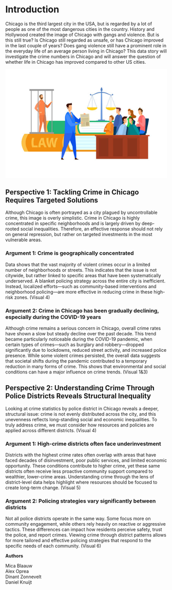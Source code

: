 # **Introduction**


Chicago is the third largest city in the USA, but is regarded by a lot of people as one of the most dangerous cities in the country. History and Hollywood created the image of Chicago with gangs and violence. But is this still true? Is Chicago still regarded as unsafe, or has Chicago improved in the last couple of years? Does gang violence still have a prominent role in the everyday life of an average person living in Chicago? This data story will investigate the crime numbers in Chicago and will answer the question of whether life in Chicago has improved compared to other US cities.


![alt text](../misc./fp.jpg)


## Perspective 1: Tackling Crime in Chicago Requires Targeted Solutions
Although Chicago is often portrayed as a city plagued by uncontrollable crime, this image is overly simplistic. Crime in Chicago is highly concentrated in specific neighborhoods and is largely driven by deep-rooted social inequalities. Therefore, an effective response should not rely on general repression, but rather on targeted investments in the most vulnerable areas.


### Argument 1: Crime is geographically concentrated
Data shows that the vast majority of violent crimes occur in a limited number of neighborhoods or streets. This indicates that the issue is not citywide, but rather linked to specific areas that have been systematically underserved. A blanket policing strategy across the entire city is inefficient. Instead, localized efforts—such as community-based interventions and neighborhood policing—are more effective in reducing crime in these high-risk zones. (Visual 4)

### Argument 2: Crime in Chicago has been gradually declining, especially during the COVID-19 years
Although crime remains a serious concern in Chicago, overall crime rates have shown a slow but steady decline over the past decade. This trend became particularly noticeable during the COVID-19 pandemic, when certain types of crimes—such as burglary and robbery—dropped significantly due to lockdowns, reduced street activity, and increased police presence. While some violent crimes persisted, the overall data suggests that societal shifts during the pandemic contributed to a temporary reduction in many forms of crime. This shows that environmental and social conditions can have a major influence on crime trends. (Visual 1&3)



## Perspective 2: Understanding Crime Through Police Districts Reveals Structural Inequality
Looking at crime statistics by police district in Chicago reveals a deeper, structural issue: crime is not evenly distributed across the city, and this unevenness reflects long-standing social and economic inequalities. To truly address crime, we must consider how resources and policies are applied across different districts. (Visual 4)

### Argument 1: High-crime districts often face underinvestment
Districts with the highest crime rates often overlap with areas that have faced decades of disinvestment, poor public services, and limited economic opportunity. These conditions contribute to higher crime, yet these same districts often receive less proactive community support compared to wealthier, lower-crime areas. Understanding crime through the lens of district-level data helps highlight where resources should be focused to create long-term change. (Visual 5)

### Argument 2: Policing strategies vary significantly between districts
Not all police districts operate in the same way. Some focus more on community engagement, while others rely heavily on reactive or aggressive tactics. These differences can impact how residents perceive safety, trust the police, and report crimes. Viewing crime through district patterns allows for more tailored and effective policing strategies that respond to the specific needs of each community. (Visual 6)
     


     


**Authors**   

Mica Blaauw     
Alex Oprea     
Dinant Zonnevelt   
Daniel Knuijt     